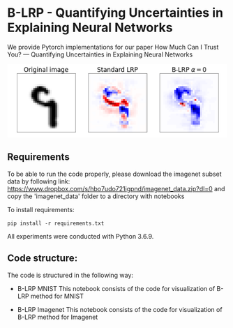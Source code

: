 # B-LRP -  Quantifying Uncertainties in Explaining Neural Networks

We provide Pytorch implementations for our paper How Much Can I Trust You? — Quantifying Uncertainties in Explaining Neural Networks

![](mnist_example.gif)

## Requirements

To be able to run the code properly, please download the imagenet subset data by following link: https://www.dropbox.com/s/hbo7udo721igpnd/imagenet_data.zip?dl=0 and copy the 'imagenet_data' folder to a directory with notebooks

To install requirements:

```setup
pip install -r requirements.txt
```

All experiments were conducted with Python 3.6.9.

## Code structure:

The code is structured in the following way:

  * B-LRP MNIST
    This notebook consists of the code for visualization of B-LRP method for MNIST

  * B-LRP Imagenet
    This notebook consists of the code for visualization of B-LRP method for Imagenet
